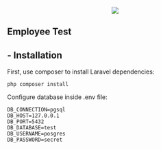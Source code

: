 <p align="center"><img src="https://laravel.com/assets/img/components/logo-laravel.svg"></p>


## Employee Test

## - Installation

First, use composer to install Laravel dependencies:
```
php composer install
```

Configure database inside .env file:
```
DB_CONNECTION=pgsql
DB_HOST=127.0.0.1
DB_PORT=5432
DB_DATABASE=test
DB_USERNAME=posgres
DB_PASSWORD=secret
```